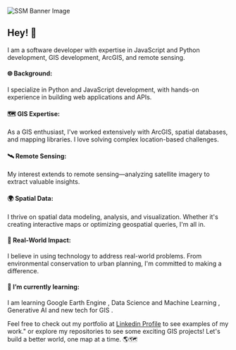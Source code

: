 
![SSM Banner Image](./banner4.gif)


<h2>Hey! 👋</h2>


I am a software developer with expertise in JavaScript and Python development, GIS development, ArcGIS, and remote sensing.


#### 🌐 **Background**: 
I specialize in Python and JavaScript development, with hands-on experience in building web applications and APIs.
#### 🗺️ **GIS Expertise**: 
As a GIS enthusiast, I've worked extensively with ArcGIS, spatial databases, and mapping libraries. I love solving complex location-based challenges.
#### 🛰️ **Remote Sensing**:
My interest extends to remote sensing—analyzing satellite imagery to extract valuable insights.
#### 🌍 **Spatial Data**:
I thrive on spatial data modeling, analysis, and visualization. Whether it's creating interactive maps or optimizing geospatial queries, I'm all in.
#### 🚀 **Real-World Impact**:
I believe in using technology to address real-world problems. From environmental conservation to urban planning, I'm committed to making a difference.
#### 🌱 I’m currently learning:
I am learning Google Earth Engine , Data Science and Machine Learning , Generative AI and new tech for GIS .


Feel free to check out my portfolio at [Linkedin Profile](https://www.linkedin.com/in/soumya-saswat-mishra-5097a8a2/) to see examples of my work." or explore my repositories to see some exciting GIS projects! Let's build a better world, one map at a time. 🌎🗺️







<!--
**saswat97/saswat97** is a ✨ _special_ ✨ repository because its `README.md` (this file) appears on your GitHub profile.

Here are some ideas to get you started:

- 🔭 I’m currently working on ...
- 🌱 I’m currently learning ...
- 👯 I’m looking to collaborate on ...
- 🤔 I’m looking for help with ...
- 💬 Ask me about ...
- 📫 How to reach me: ...
- 😄 Pronouns: ...
- ⚡ Fun fact: ...

I have a deep understanding of spatial data modeling, analysis, and visualization, and I'm passionate about building applications that leverage these concepts to solve real-world problems. Feel free to check out my portfolio at [Linkedin Profile](https://www.linkedin.com/in/soumya-saswat-mishra-5097a8a2/) to see examples of my work."
-->
